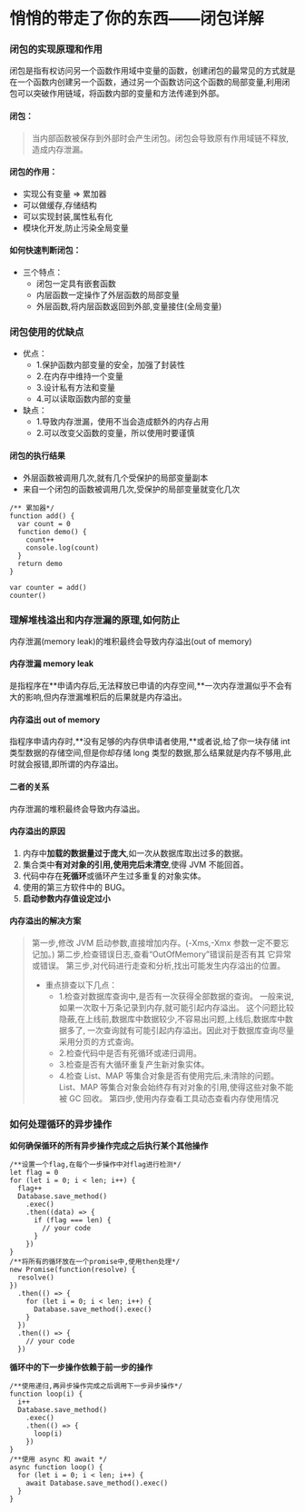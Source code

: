 # 悄悄的带走了你的东西——闭包详解

### 闭包的实现原理和作用

闭包是指有权访问另一个函数作用域中变量的函数，创建闭包的最常见的方式就是在一个函数内创建另一个函数，通过另一个函数访问这个函数的局部变量,利用闭包可以突破作用链域，将函数内部的变量和方法传递到外部。

#### 闭包：

> 当内部函数被保存到外部时会产生闭包。闭包会导致原有作用域链不释放,造成内存泄漏。

#### 闭包的作用：

* 实现公有变量 => 累加器
* 可以做缓存,存储结构
* 可以实现封装,属性私有化
* 模块化开发,防止污染全局变量

#### 如何快速判断闭包：

* 三个特点：
  * 闭包一定具有嵌套函数
  * 内层函数一定操作了外层函数的局部变量
  * 外层函数,将内层函数返回到外部,变量接住(全局变量)

### 闭包使用的优缺点

* 优点：
  * 1.保护函数内部变量的安全，加强了封装性
  * 2.在内存中维持一个变量
  * 3.设计私有方法和变量
  * 4.可以读取函数内部的变量
* 缺点：
  * 1.导致内存泄漏，使用不当会造成额外的内存占用
  * 2.可以改变父函数的变量，所以使用时要谨慎

#### 闭包的执行结果

* 外层函数被调用几次,就有几个受保护的局部变量副本
* 来自一个闭包的函数被调用几次,受保护的局部变量就变化几次

```
/** 累加器*/
function add() {
  var count = 0
  function demo() {
    count++
    console.log(count)
  }
  return demo
}

var counter = add()
counter()
```

### 理解堆栈溢出和内存泄漏的原理,如何防止

内存泄漏(memory leak)的堆积最终会导致内存溢出(out of memory)

#### 内存泄漏 memory leak

是指程序在\*\*申请内存后,无法释放已申请的内存空间,\*\*一次内存泄漏似乎不会有大的影响,但内存泄漏堆积后的后果就是内存溢出。

#### 内存溢出 out of memory

指程序申请内存时,\*\*没有足够的内存供申请者使用,\*\*或者说,给了你一块存储 int 类型数据的存储空间,但是你却存储 long 类型的数据,那么结果就是内存不够用,此时就会报错,即所谓的内存溢出。

#### 二者的关系

内存泄漏的堆积最终会导致内存溢出。

#### 内存溢出的原因

1. 内存中**加载的数据量过于庞大**,如一次从数据库取出过多的数据。
2. 集合类中**有对对象的引用,使用完后未清空**,使得 JVM 不能回首。
3. 代码中存在**死循环**或循环产生过多重复的对象实体。
4. 使用的第三方软件中的 BUG。
5. **启动参数内存值设定过小**

#### 内存溢出的解决方案

> 第一步,修改 JVM 启动参数,直接增加内存。(-Xms,-Xmx 参数一定不要忘记加。) 第二步,检查错误日志,查看“OutOfMemory”错误前是否有其 它异常或错误。 第三步,对代码进行走查和分析,找出可能发生内存溢出的位置。
>
> * 重点排查以下几点：
>   * 1.检查对数据库查询中,是否有一次获得全部数据的查询。 一般来说,如果一次取十万条记录到内存,就可能引起内存溢出。 这个问题比较隐蔽,在上线前,数据库中数据较少,不容易出问题,上线后,数据库中数据多了, 一次查询就有可能引起内存溢出。因此对于数据库查询尽量采用分页的方式查询。
>   * 2.检查代码中是否有死循环或递归调用。
>   * 3.检查是否有大循环重复产生新对象实体。
>   * 4.检查 List、MAP 等集合对象是否有使用完后,未清除的问题。 List、MAP 等集合对象会始终存有对对象的引用,使得这些对象不能被 GC 回收。 第四步,使用内存查看工具动态查看内存使用情况

### 如何处理循环的异步操作

**如何确保循环的所有异步操作完成之后执行某个其他操作**

```
/**设置一个flag,在每个一步操作中对flag进行检测*/
let flag = 0
for (let i = 0; i < len; i++) {
  flag++
  Database.save_method()
    .exec()
    .then((data) => {
      if (flag === len) {
        // your code
      }
    })
}
/**将所有的循环放在一个promise中,使用then处理*/
new Promise(function(resolve) {
  resolve()
})
  .then(() => {
    for (let i = 0; i < len; i++) {
      Database.save_method().exec()
    }
  })
  .then(() => {
    // your code
  })
```

**循环中的下一步操作依赖于前一步的操作**

```
/**使用递归,再异步操作完成之后调用下一步异步操作*/
function loop(i) {
  i++
  Database.save_method()
    .exec()
    .then(() => {
      loop(i)
    })
}
/**使用 async 和 await */
async function loop() {
  for (let i = 0; i < len; i++) {
    await Database.save_method().exec()
  }
}
```
